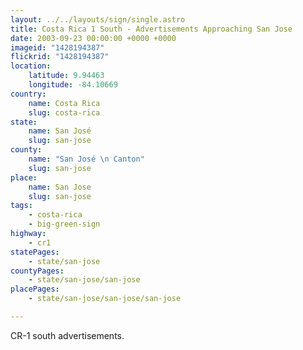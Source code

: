 ```yaml
---
layout: ../../layouts/sign/single.astro
title: Costa Rica 1 South - Advertisements Approaching San Jose
date: 2003-09-23 00:00:00 +0000 +0000
imageid: "1428194387"
flickrid: "1428194387"
location:
    latitude: 9.94463
    longitude: -84.10669
country:
    name: Costa Rica
    slug: costa-rica
state:
    name: San José
    slug: san-jose
county:
    name: "San José \n Canton"
    slug: san-jose
place:
    name: San Jose
    slug: san-jose
tags:
    - costa-rica
    - big-green-sign
highway:
    - cr1
statePages:
    - state/san-jose
countyPages:
    - state/san-jose/san-jose
placePages:
    - state/san-jose/san-jose/san-jose

---
```

CR-1 south advertisements.